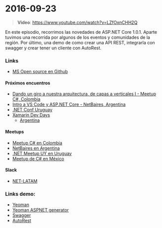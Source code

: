 # 2016-09-23

> **Video**: https://www.youtube.com/watch?v=LZfOxnCHH2Q

En este episodio, recorrimos las novedades de ASP.NET Core 1.0.1. Aparte tuvimos una recorrida por algunos de los eventos y comunidades de la región. Por último, una demo de como crear una API REST, integrarla con swagger y crear tener un cliente con AutoRest.

### Links

- [MS Open source en Github](https://octoverse.github.com)

#### Próximos encuentros

- [Dando un giro a nuestra arquitectura, de capas a verticales I - Meetup C#, Colombia](https://www.meetup.com/csharp-community/events/234071363/)
- [Intro a VS Code y ASP.NET Core - NetBaires, Argentina](https://www.meetup.com/Net-Baires/events/233920888/)
- [.NET Conf Uruguay](http://netconf.uy/)
- [Xamarin Dev Days](https://www.xamarin.com/dev-days)
  - [Argentina](https://ti.to/xamarin/dev-days-argentina)


#### Meetups

- [Meetup C# en Colombia](https://www.meetup.com/csharp-community/)
- [NetBaires en Argentina](https://www.meetup.com/Net-Baires/)
- [.NET Meetup UY en Uruguay](https://www.meetup.com/NETMeetupUY/)
- [Meetup de C# en México](https://www.meetup.com/Meetup-de-csharp-en-Mexico-City/)


#### Slack

- [NET-LATAM](https://slack.net-latam.com/)

### Links demo:

- [Yeoman](http://yeoman.io)
- [Yeoman ASPNET generator](https://github.com/OmniSharp/generator-aspnet)
- [Swagger](http://swagger.io)
- [AutoRest](https://github.com/Azure/autorest)
